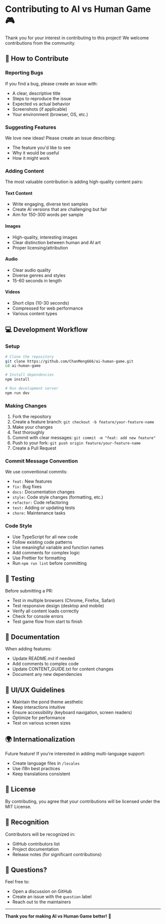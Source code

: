 # Contributing to AI vs Human Game 🎮

Thank you for your interest in contributing to this project! We welcome contributions from the community.

## 🤝 How to Contribute

### Reporting Bugs

If you find a bug, please create an issue with:
- A clear, descriptive title
- Steps to reproduce the issue
- Expected vs actual behavior
- Screenshots (if applicable)
- Your environment (browser, OS, etc.)

### Suggesting Features

We love new ideas! Please create an issue describing:
- The feature you'd like to see
- Why it would be useful
- How it might work

### Adding Content

The most valuable contribution is adding high-quality content pairs:

#### Text Content
- Write engaging, diverse text samples
- Create AI versions that are challenging but fair
- Aim for 150-300 words per sample

#### Images
- High-quality, interesting images
- Clear distinction between human and AI art
- Proper licensing/attribution

#### Audio
- Clear audio quality
- Diverse genres and styles
- 15-60 seconds in length

#### Videos
- Short clips (10-30 seconds)
- Compressed for web performance
- Various content types

## 💻 Development Workflow

### Setup

```bash
# Clone the repository
git clone https://github.com/ChanMeng666/ai-human-game.git
cd ai-human-game

# Install dependencies
npm install

# Run development server
npm run dev
```

### Making Changes

1. Fork the repository
2. Create a feature branch: `git checkout -b feature/your-feature-name`
3. Make your changes
4. Test thoroughly
5. Commit with clear messages: `git commit -m "feat: add new feature"`
6. Push to your fork: `git push origin feature/your-feature-name`
7. Create a Pull Request

### Commit Message Convention

We use conventional commits:
- `feat:` New features
- `fix:` Bug fixes
- `docs:` Documentation changes
- `style:` Code style changes (formatting, etc.)
- `refactor:` Code refactoring
- `test:` Adding or updating tests
- `chore:` Maintenance tasks

### Code Style

- Use TypeScript for all new code
- Follow existing code patterns
- Use meaningful variable and function names
- Add comments for complex logic
- Use Prettier for formatting
- Run `npm run lint` before committing

## 🧪 Testing

Before submitting a PR:
- Test in multiple browsers (Chrome, Firefox, Safari)
- Test responsive design (desktop and mobile)
- Verify all content loads correctly
- Check for console errors
- Test game flow from start to finish

## 📝 Documentation

When adding features:
- Update README.md if needed
- Add comments to complex code
- Update CONTENT_GUIDE.txt for content changes
- Document any new dependencies

## 🎨 UI/UX Guidelines

- Maintain the pond theme aesthetic
- Keep interactions intuitive
- Ensure accessibility (keyboard navigation, screen readers)
- Optimize for performance
- Test on various screen sizes

## 🌍 Internationalization

Future feature! If you're interested in adding multi-language support:
- Create language files in `/locales`
- Use i18n best practices
- Keep translations consistent

## 📜 License

By contributing, you agree that your contributions will be licensed under the MIT License.

## 🙏 Recognition

Contributors will be recognized in:
- GitHub contributors list
- Project documentation
- Release notes (for significant contributions)

## 💬 Questions?

Feel free to:
- Open a discussion on GitHub
- Create an issue with the `question` label
- Reach out to the maintainers

---

**Thank you for making AI vs Human Game better!** 🎉

